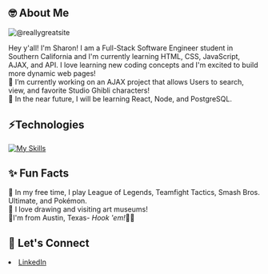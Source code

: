  <h2>🤓 About Me</h2> 

![@reallygreatsite](https://user-images.githubusercontent.com/103021766/174727086-6e7b7322-daa7-4307-a191-c349130ef7a2.png)

<div>Hey y'all! I'm Sharon! I am a Full-Stack Software Engineer student in Southern California and I'm currently learning HTML, CSS, JavaScript, AJAX, and API. I love learning new coding concepts and I'm excited to build more dynamic web pages!
 
<div>🌱 I’m currently working on an AJAX project that allows Users to search, view, and favorite Studio Ghibli characters!</div> 
 <div>🌱 In the near future, I will be learning React, Node, and PostgreSQL.

 <h2>⚡Technologies</h2>

[![My Skills](https://skillicons.dev/icons?i=js,html,css,vscode,figma)](https://skillicons.dev)

<h2>✨ Fun Facts</h2>   
<div>👾 In my free time, I play League of Legends, Teamfight Tactics, Smash Bros. Ultimate, and Pokémon.</div>
  <div>🎨 I love drawing and visiting art museums!</div>
<div>📍I'm from Austin, Texas- <i>Hook 'em!</i>🤘🏻</div>
  
<h2>🤝 Let's Connect</h2> 
  <li>
    <a href="https://www.linkedin.com/in/sharon-tieu/">LinkedIn</a>
  </li>

<!---
sharon-tieu/sharon-tieu is a ✨ special ✨ repository because its `README.md` (this file) appears on your GitHub profile.
You can click the Preview link to take a look at your changes.
--->
